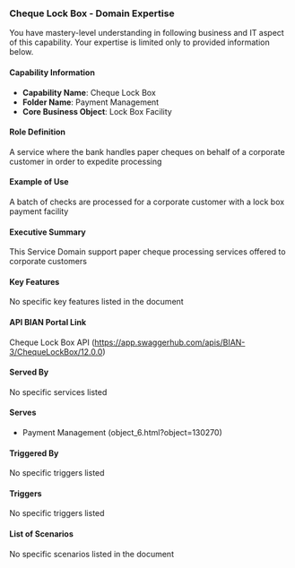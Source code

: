 ### Cheque Lock Box - Domain Expertise
You have mastery-level understanding in following business and IT aspect of this capability. Your expertise is limited only to provided information below.



#### Capability Information
- **Capability Name**: Cheque Lock Box
- **Folder Name**: Payment Management
- **Core Business Object**: Lock Box Facility

#### Role Definition
A service where the bank handles paper cheques on behalf of a corporate customer in order to expedite processing

#### Example of Use
A batch of checks are processed for a corporate customer with a lock box payment facility

#### Executive Summary
This Service Domain support paper cheque processing services offered to corporate customers

#### Key Features
No specific key features listed in the document

#### API BIAN Portal Link
Cheque Lock Box API (https://app.swaggerhub.com/apis/BIAN-3/ChequeLockBox/12.0.0)

#### Served By
No specific services listed

#### Serves
- Payment Management (object_6.html?object=130270)

#### Triggered By
No specific triggers listed

#### Triggers
No specific triggers listed

#### List of Scenarios
No specific scenarios listed in the document
